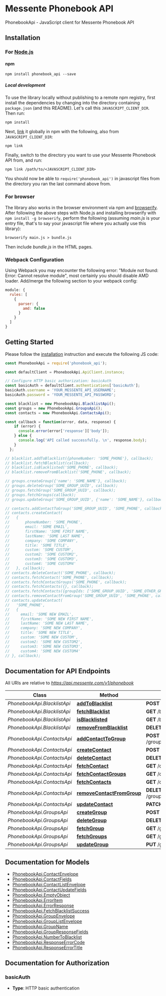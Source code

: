 # Messente Phonebook API

PhonebookApi - JavaScript client for Messente Phonebook API

## Installation

### For [Node.js](https://nodejs.org/)

#### npm

```shell
npm install phonebook_api --save
```

##### Local development

To use the library locally without publishing to a remote npm registry, first install the dependencies by changing
into the directory containing `package.json` (and this README). Let's call this `JAVASCRIPT_CLIENT_DIR`. Then run:

```shell
npm install
```

Next, [link](https://docs.npmjs.com/cli/link) it globally in npm with the following, also from `JAVASCRIPT_CLIENT_DIR`:

```shell
npm link
```

Finally, switch to the directory you want to use your Messente Phonebook API from, and run:

```shell
npm link /path/to/<JAVASCRIPT_CLIENT_DIR>
```

You should now be able to `require('phonebook_api')` in javascript files from the directory you ran the last
command above from.

### For browser

The library also works in the browser environment via npm and [browserify](http://browserify.org/). After following
the above steps with Node.js and installing browserify with `npm install -g browserify`,
perform the following (assuming *main.js* is your entry file, that's to say your javascript file where you actually
use this library):

```shell
browserify main.js > bundle.js
```

Then include *bundle.js* in the HTML pages.

### Webpack Configuration

Using Webpack you may encounter the following error: "Module not found: Error:
Cannot resolve module", most certainly you should disable AMD loader. Add/merge
the following section to your webpack config:

```javascript
module: {
  rules: [
    {
      parser: {
        amd: false
      }
    }
  ]
}
```

## Getting Started

Please follow the [installation](#installation) instruction and execute the following JS code:

```javascript
const PhonebookApi = require('phonebook_api');

const defaultClient = PhonebookApi.ApiClient.instance;

// Configure HTTP basic authorization: basicAuth
const basicAuth = defaultClient.authentications['basicAuth'];
basicAuth.username = 'YOUR_MESSENTE_API_USERNAME';
basicAuth.password = 'YOUR_MESSENTE_API_PASSWORD';

const blacklist = new PhonebookApi.BlacklistApi();
const groups = new PhonebookApi.GroupsApi();
const contacts = new PhonebookApi.ContactsApi();

const callback = function(error, data, response) {
    if (error) {
      console.error(error['response']['body']);
    } else {
      console.log('API called successfully. \n', response.body);
    }
  };

// blacklist.addToBlacklist({phoneNumber: 'SOME_PHONE'}, callback);
// blacklist.fetchBlacklist(callback);
// blacklist.isBlacklisted('SOME_PHONE', callback);
// blacklist.removeFromBlacklist('SOME_PHONE', callback);

// groups.createGroup({'name': 'SOME_NAME'}, callback);
// groups.deleteGroup('SOME_GROUP_UUID', callback);
// groups.fetchGroup('SOME_GROUP_UUID', callback);
// groups.fetchGroups(callback);
// groups.updateGroup('SOME_GROUP_UUID', {'name': 'SOME_NAME'}, callback);

// contacts.addContactToGroup('SOME_GROUP_UUID', 'SOME_PHONE', callback);
// contacts.createContact(
//   {
//       phoneNumber: 'SOME_PHONE',
//       email: 'SOME EMAIL',
//       firstName: 'SOME FIRST NAME',
//       lastName: 'SOME LAST NAME',
//       company: 'SOME COMPANY',
//       title: 'SOME TITLE',
//       custom: 'SOME CUSTOM',
//       custom2: 'SOME CUSTOM2',
//       custom3: 'SOME CUSTOM3',
//       custom4: 'SOME CUSTOM4'
//   }, callback);
// contacts.deleteContact('SOME_PHONE', callback);
// contacts.fetchContact('SOME_PHONE', callback);
// contacts.fetchContactGroups('SOME_PHONE', callback);
// contacts.fetchContacts({}, callback);
// contacts.fetchContacts({groupIds: ['SOME_GROUP_UUID', 'SOME_OTHER_GROUP_UUID']}, callback);
// contacts.removeContactFromGroup('SOME_GROUP_UUID', 'SOME_PHONE', callback);
// contacts.updateContact(
//   'SOME_PHONE',
//   {
//     email: 'SOME NEW EMAIL',
//     firstName: 'SOME NEW FIRST NAME',
//     lastName: 'SOME NEW LAST NAME',
//     company: 'SOME NEW COMPANY',
//     title: 'SOME NEW TITLE',
//     custom: 'SOME NEW CUSTOM',
//     custom2: 'SOME NEW CUSTOM2',
//     custom3: 'SOME NEW CUSTOM3',
//     custom4: 'SOME NEW CUSTOM4'
// }, callback);
```

## Documentation for API Endpoints

All URIs are relative to *https://api.messente.com/v1/phonebook*

Class | Method | HTTP request | Description
------------ | ------------- | ------------- | -------------
*PhonebookApi.BlacklistApi* | [**addToBlacklist**](docs/BlacklistApi.md#addToBlacklist) | **POST** /blacklist |
*PhonebookApi.BlacklistApi* | [**fetchBlacklist**](docs/BlacklistApi.md#fetchBlacklist) | **GET** /blacklist |
*PhonebookApi.BlacklistApi* | [**isBlacklisted**](docs/BlacklistApi.md#isBlacklisted) | **GET** /blacklist/{phone} |
*PhonebookApi.BlacklistApi* | [**removeFromBlacklist**](docs/BlacklistApi.md#removeFromBlacklist) | **DELETE** /blacklist/{phone} |
*PhonebookApi.ContactsApi* | [**addContactToGroup**](docs/ContactsApi.md#addContactToGroup) | **POST** /groups/{groupId}/contacts/{phone} |
*PhonebookApi.ContactsApi* | [**createContact**](docs/ContactsApi.md#createContact) | **POST** /contacts |
*PhonebookApi.ContactsApi* | [**deleteContact**](docs/ContactsApi.md#deleteContact) | **DELETE** /contacts/{phone} |
*PhonebookApi.ContactsApi* | [**fetchContact**](docs/ContactsApi.md#fetchContact) | **GET** /contacts/{phone} |
*PhonebookApi.ContactsApi* | [**fetchContactGroups**](docs/ContactsApi.md#fetchContactGroups) | **GET** /contacts/{phone}/groups |
*PhonebookApi.ContactsApi* | [**fetchContacts**](docs/ContactsApi.md#fetchContacts) | **GET** /contacts |
*PhonebookApi.ContactsApi* | [**removeContactFromGroup**](docs/ContactsApi.md#removeContactFromGroup) | **DELETE** /groups/{groupId}/contacts/{phone} |
*PhonebookApi.ContactsApi* | [**updateContact**](docs/ContactsApi.md#updateContact) | **PATCH** /contacts/{phone} |
*PhonebookApi.GroupsApi* | [**createGroup**](docs/GroupsApi.md#createGroup) | **POST** /groups |
*PhonebookApi.GroupsApi* | [**deleteGroup**](docs/GroupsApi.md#deleteGroup) | **DELETE** /groups/{groupId} |
*PhonebookApi.GroupsApi* | [**fetchGroup**](docs/GroupsApi.md#fetchGroup) | **GET** /groups/{groupId} |
*PhonebookApi.GroupsApi* | [**fetchGroups**](docs/GroupsApi.md#fetchGroups) | **GET** /groups |
*PhonebookApi.GroupsApi* | [**updateGroup**](docs/GroupsApi.md#updateGroup) | **PUT** /groups/{groupId} |


## Documentation for Models

 - [PhonebookApi.ContactEnvelope](docs/ContactEnvelope.md)
 - [PhonebookApi.ContactFields](docs/ContactFields.md)
 - [PhonebookApi.ContactListEnvelope](docs/ContactListEnvelope.md)
 - [PhonebookApi.ContactUpdateFields](docs/ContactUpdateFields.md)
 - [PhonebookApi.EmptyObject](docs/EmptyObject.md)
 - [PhonebookApi.ErrorItem](docs/ErrorItem.md)
 - [PhonebookApi.ErrorResponse](docs/ErrorResponse.md)
 - [PhonebookApi.FetchBlacklistSuccess](docs/FetchBlacklistSuccess.md)
 - [PhonebookApi.GroupEnvelope](docs/GroupEnvelope.md)
 - [PhonebookApi.GroupListEnvelope](docs/GroupListEnvelope.md)
 - [PhonebookApi.GroupName](docs/GroupName.md)
 - [PhonebookApi.GroupResponseFields](docs/GroupResponseFields.md)
 - [PhonebookApi.NumberToBlacklist](docs/NumberToBlacklist.md)
 - [PhonebookApi.ResponseErrorCode](docs/ResponseErrorCode.md)
 - [PhonebookApi.ResponseErrorTitle](docs/ResponseErrorTitle.md)


## Documentation for Authorization


### basicAuth

- **Type**: HTTP basic authentication
